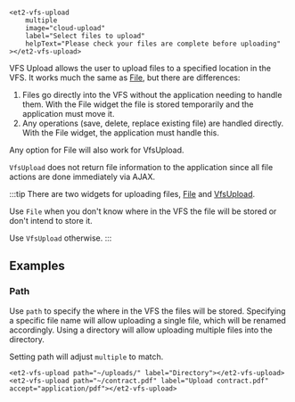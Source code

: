 ```html:preview

<et2-vfs-upload
    multiple
    image="cloud-upload" 
    label="Select files to upload" 
    helpText="Please check your files are complete before uploading"
></et2-vfs-upload>
```

VFS Upload allows the user to upload files to a specified location in the VFS. It works much the same
as [File](../et2-file), but there are differences:

1. Files go directly into the VFS without the application needing to handle them. With the File widget the file is
   stored temporarily and the application must move it.
2. Any operations (save, delete, replace existing file) are handled directly. With the File widget, the application must
   handle this.

Any option for File will also work for VfsUpload.

`VfsUpload` does not return file information to the application since all file actions are done immediately via
AJAX.

:::tip
There are two widgets for uploading files, [File](../et2-file) and [VfsUpload](../et2-vfs-upload).

Use `File` when you don't know where in the VFS the file will be stored or don't intend to store it.

Use `VfsUpload` otherwise.
:::

## Examples

### Path

Use `path` to specify the where in the VFS the files will be stored. Specifying a specific file name will allow
uploading a single file, which will be renamed accordingly. Using a directory will allow uploading multiple files into
the directory.

Setting path will adjust `multiple` to match.

```html:preview
<et2-vfs-upload path="~/uploads/" label="Directory"></et2-vfs-upload>
<et2-vfs-upload path="~/contract.pdf" label="Upload contract.pdf" accept="application/pdf"></et2-vfs-upload>
```